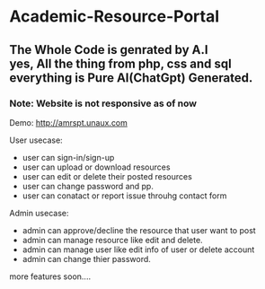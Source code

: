 # Academic-Resource-Portal
<h2>The Whole Code is genrated by A.I<br> 
yes, All the thing from php, css and sql everything is Pure AI(ChatGpt) Generated.</h2>

<h3>Note: Website is not responsive as of now</h3>

Demo: http://amrspt.unaux.com


User usecase:
- user can sign-in/sign-up
- user can upload or download resources
- user can edit or delete their posted resources
- user can change password and pp.
- user can conatact or report issue throuhg contact form

Admin usecase:
- admin can approve/decline the resource that user want to post
- admin can manage resource like edit and delete.
- admin can manage user like edit info of user or delete account
- admin can change thier password.

more features soon....
